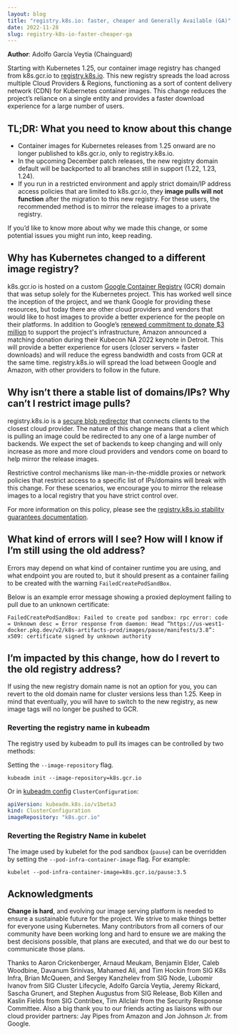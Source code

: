 ```yaml
---
layout: blog
title: "registry.k8s.io: faster, cheaper and Generally Available (GA)"
date: 2022-11-28
slug: registry-k8s-io-faster-cheaper-ga
---
```


**Author**: Adolfo García Veytia (Chainguard)

Starting with Kubernetes 1.25, our container image registry has changed from k8s.gcr.io to [registry.k8s.io](https://registry.k8s.io). This new registry spreads the load across multiple Cloud Providers & Regions, functioning as a sort of content delivery network (CDN) for Kubernetes container images. This change reduces the project’s reliance on a single entity and provides a faster download experience for a large number of users.

## TL;DR: What you need to know about this change

* Container images for Kubernetes releases from 1.25 onward are no longer published to k8s.gcr.io, only to registry.k8s.io.
* In the upcoming December patch releases, the new registry domain default will be backported to all branches still in support (1.22, 1.23, 1.24).
* If you run in a restricted environment and apply strict domain/IP address access policies that are limited to k8s.gcr.io, they __image pulls will not function__ after the migration to this new registry. For these users, the recommended method is to mirror the release images to a private registry.

If you’d like to know more about why we made this change, or some potential issues you might run into, keep reading.

## Why has Kubernetes changed to a different image registry?

k8s.gcr.io is hosted on a custom [Google Container Registry](https://cloud.google.com/container-registry) (GCR) domain that was setup solely for the Kubernetes project. This has worked well since the inception of the project, and we thank Google for providing these resources, but today there are other cloud providers and vendors that would like to host images to provide a better experience for the people on their platforms. In addition to Google’s [renewed commitment to donate $3 million](https://www.cncf.io/google-cloud-recommits-3m-to-kubernetes/) to support the project's infrastructure, Amazon announced a matching donation during their Kubecon NA 2022 keynote in Detroit. This will provide a better experience for users (closer servers = faster downloads) and will reduce the egress bandwidth and costs from GCR at the same time. registry.k8s.io will spread the load between Google and Amazon, with other providers to follow in the future.

## Why isn’t there a stable list of domains/IPs? Why can’t I restrict image pulls?

registry.k8s.io is a [secure blob redirector](https://github.com/kubernetes/registry.k8s.io/blob/main/cmd/archeio/docs/request-handling.md) that connects clients to the closest cloud provider. The nature of this change means that a client which is pulling an image could be redirected to any one of a large number of backends. We expect the set of backends to keep changing and will only increase as more and more cloud providers and vendors come on board to help mirror the release images. 

Restrictive control mechanisms like man-in-the-middle proxies or network policies that restrict access to a specific list of IPs/domains will break with this change. For these scenarios, we encourage you to mirror the release images to a local registry that you have strict control over.

For more information on this policy, please see the [registry.k8s.io stability guarantees documentation](https://github.com/kubernetes/registry.k8s.io#stability).

## What kind of errors will I see? How will I know if I’m still using the old address?

Errors may depend on what kind of container runtime you are using, and what endpoint you are routed to, but it should present as a container failing to be created with the warning `FailedCreatePodSandBox`.

Below is an example error message showing a proxied deployment failing to pull due to an unknown certificate:

```
FailedCreatePodSandBox: Failed to create pod sandbox: rpc error: code = Unknown desc = Error response from daemon: Head “https://us-west1-docker.pkg.dev/v2/k8s-artifacts-prod/images/pause/manifests/3.8”: x509: certificate signed by unknown authority
```

## I’m impacted by this change, how do I revert to the old registry address?

If using the new registry domain name is not an option for you, you can revert to the old domain name for cluster versions less than 1.25. Keep in mind that eventually, you will have to switch to the new registry, as new image tags will no longer be pushed to GCR.

### Reverting the registry name in kubeadm
The registry used by kubeadm to pull its images can be controlled by two methods:

Setting the `--image-repository` flag. 

```
kubeadm init --image-repository=k8s.gcr.io
```

Or in [kubeadm config](https://kubernetes.io/docs/reference/config-api/kubeadm-config.v1beta3/) `ClusterConfiguration`:

```yaml
apiVersion: kubeadm.k8s.io/v1beta3
kind: ClusterConfiguration
imageRepository: "k8s.gcr.io"
```

### Reverting the Registry Name in kubelet

The image used by kubelet for the pod sandbox (`pause`) can be overridden by setting the `--pod-infra-container-image` flag. For example:

```
kubelet --pod-infra-container-image=k8s.gcr.io/pause:3.5
```

## Acknowledgments

__Change is hard__, and evolving our image serving platform is needed to ensure a sustainable future for the project. We strive to make things better for everyone using Kubernetes. Many contributors from all corners of our community have been working long and hard to ensure we are making the best decisions possible, that plans are executed, and that we do our best to communicate those plans. 

Thanks to Aaron Crickenberger, Arnaud Meukam, Benjamin Elder, Caleb Woodbine, Davanum Srinivas, Mahamed Ali, and Tim Hockin from SIG K8s Infra, Brian McQueen, and Sergey Kanzhelev from SIG Node, Lubomir Ivanov from SIG Cluster Lifecycle, Adolfo García Veytia, Jeremy Rickard, Sascha Grunert, and Stephen Augustus from SIG Release, Bob Killen and Kaslin Fields from SIG Contribex, Tim Allclair from the Security Response Committee. Also a big thank you to our friends acting as liaisons with our cloud provider partners: Jay Pipes from Amazon and Jon Johnson Jr. from Google.
